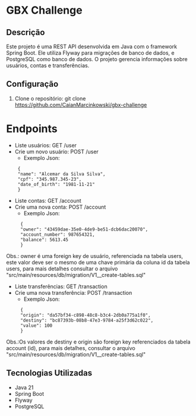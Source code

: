 # GBX Challenge

## Descrição
Este projeto é uma REST API desenvolvida em Java com o framework Spring Boot. Ele utiliza Flyway para migrações de banco de dados, e PostgreSQL como banco de dados. O projeto gerencia informações sobre usuários, contas e transferências.


## Configuração
1. Clone o repositório:
git clone https://github.com/CaianMarcinkowski/gbx-challenge

# Endpoints
* Liste usuários: GET /user
* Crie um novo usuário: POST /user
  * Exemplo Json:     
   ```
    {
    "name": "Alcemar da Silva Silva",
    "cpf": "345.987.345-23",
    "date_of_birth": "1981-11-21"
    }
* Liste contas: GET /account
* Crie uma nova conta: POST /account
  * Exemplo Json:
  ```
    {
    "owner": "43459dae-35e0-4de9-be51-dcb6dac20070",
    "account_number": 987654321,
    "balance": 5613.45
    }
Obs.: owner é uma foreign key de usuário, referenciada na tabela users, este valor deve ser o mesmo de uma chave primária da coluna id da tabela users, para mais detalhes consultar o arquivo "src/main/resources/db/migration/V1__create-tables.sql"
* Liste transferências: GET /transaction
* Crie uma nova transferência: POST /transaction
  * Exemplo Json:
  ```
    {
    "origin": "da57bf34-c898-48c8-b3c4-2db0a775a1f0",
    "destiny": "bc87393b-08b8-47e3-9784-a25f3d62c022",
    "value": 100
    }
Obs.:Os valores de destiny e origin são foreign key referenciados da tabela account (id), para mais detalhes, consultar o arquivo "src/main/resources/db/migration/V1__create-tables.sql"

## Tecnologias Utilizadas
* Java 21
* Spring Boot
* Flyway
* PostgreSQL

